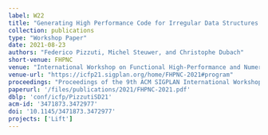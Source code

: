 ```yaml
---
label: W22
title: "Generating High Performance Code for Irregular Data Structures using Dependent Types"
collection: publications
type: "Workshop Paper"
date: 2021-08-23
authors: "Federico Pizzuti, Michel Steuwer, and Christophe Dubach"
short-venue: FHPNC
venue: "International Workshop on Functional High-Performance and Numerical Computing"
venue-url: "https://icfp21.sigplan.org/home/FHPNC-2021#program"
proceedings: "Proceedings of the 9th ACM SIGPLAN International Workshop on Functional High-Performance and Numerical Computing @ FHPNC 2021, Virtual Event, Korea, August 22, 2021."
paperurl: '/files/publications/2021/FHPNC-2021.pdf'
dblp: 'conf/icfp/PizzutiSD21'
acm-id: '3471873.3472977'
doi: '10.1145/3471873.3472977'
projects: ['Lift']
---
```


